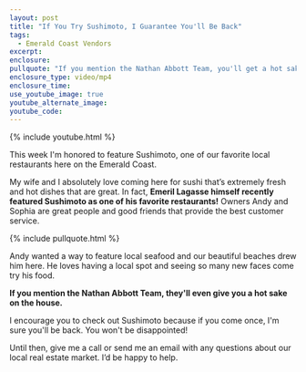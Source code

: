 ```yaml
---
layout: post
title: "If You Try Sushimoto, I Guarantee You'll Be Back"
tags:
  - Emerald Coast Vendors
excerpt:
enclosure:
pullquote: "If you mention the Nathan Abbott Team, you'll get a hot sake on the house."
enclosure_type: video/mp4
enclosure_time:
use_youtube_image: true
youtube_alternate_image:
youtube_code:
---
```



{% include youtube.html %}

This week I'm honored to feature Sushimoto, one of our favorite local restaurants here on the Emerald Coast.

My wife and I absolutely love coming here for sushi that’s extremely fresh and hot dishes that are great. In fact, **Emeril Lagasse himself recently featured Sushimoto as one of his favorite restaurants!** Owners Andy and Sophia are great people and good friends that provide the best customer service.

{% include pullquote.html %}

Andy wanted a way to feature local seafood and our beautiful beaches drew him here. He loves having a local spot and seeing so many new faces come try his food.

**If you mention the Nathan Abbott Team, they'll even give you a hot sake on the house.**

I encourage you to check out Sushimoto because if you come once, I'm sure you'll be back. You won't be disappointed!

Until then, give me a call or send me an email with any questions about our local real estate market. I’d be happy to help.